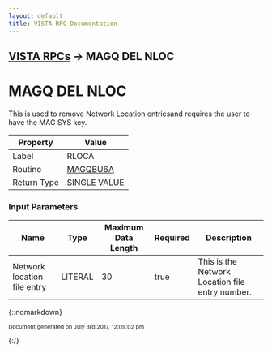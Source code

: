 ```yaml
---
layout: default
title: VISTA RPC Documentation
---
```


## [VISTA RPCs](TableOfContents) &#8594; MAGQ DEL NLOC
# MAGQ DEL NLOC

This is used to remove Network Location entriesand requires the user to have the MAG SYS key.

Property | Value
--- | ---
Label | RLOCA
Routine | [MAGQBU6A](http://code.osehra.org/dox/Routine_MAGQBU6A_source.html)
Return Type | SINGLE VALUE


### Input Parameters

Name | Type | Maximum Data Length | Required | Description
--- | --- | --- | --- | ---
Network location file entry | LITERAL | 30 | true | This is the Network Location file entry number.



{::nomarkdown} <br/><p style="font-size: 11px">Document generated on July 3rd 2017, 12:09:02 pm</p>{:/}